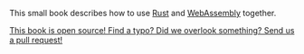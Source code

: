 This small book describes how to use [Rust] and [WebAssembly] together.

[This book is open source! Find a typo? Did we overlook something? Send us a
pull request!][repo]

[Rust]: https://www.rust-lang.org
[WebAssembly]: https://webassembly.org/
[repo]: https://github.com/rustwasm/book
